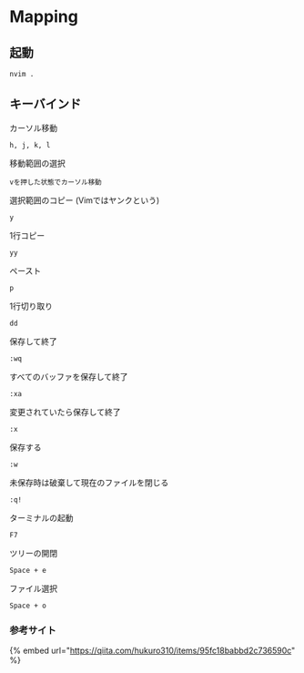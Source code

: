 # Mapping

## 起動

```
nvim .
```

## キーバインド

カーソル移動

```
h, j, k, l
```

移動範囲の選択

```
vを押した状態でカーソル移動
```

選択範囲のコピー (Vimではヤンクという)

```
y
```

1行コピー

```
yy
```

ペースト

```
p
```

1行切り取り

```
dd
```

保存して終了

```
:wq
```

すべてのバッファを保存して終了

```
:xa
```

変更されていたら保存して終了

```
:x
```

保存する

```
:w
```

未保存時は破棄して現在のファイルを閉じる

```
:q!
```

ターミナルの起動

```
F7
```

ツリーの開閉

```
Space + e
```

ファイル選択

```
Space + o
```

### 参考サイト

{% embed url="https://qiita.com/hukuro310/items/95fc18babbd2c736590c" %}
